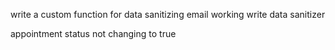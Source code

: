write a custom function for data sanitizing
email working write data sanitizer

appointment status not changing to true 

